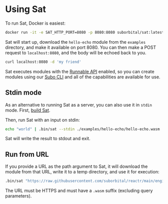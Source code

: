 # Using Sat

To run Sat, Docker is easiest:

```bash
docker run -it -e SAT_HTTP_PORT=8080 -p 8080:8080 suborbital/sat:latest sat https://raw.githubusercontent.com/suborbital/reactr/main/engine/testdata/hello-echo/hello-echo.wasm
```

Sat will start up, download the `hello-echo` module from the `examples` directory, and make it available on port 8080. You can then make a POST request to `localhost:8080`, and the body will be echoed back to you.

```bash
curl localhost:8080 -d 'my friend'
```

Sat executes modules with the [Runnable API](https://atmo.suborbital.dev/runnable-api/introduction) enabled, so you can create modules using our [Subo CLI](https://github.com/suborbital/subo) and all of the capabilities are available for use.

## Stdin mode

As an alternative to running Sat as a server, you can also use it in `stdin` mode. First, [build Sat](./building-sat.md).

Then, run Sat with an input on stdin:

```bash
echo "world" | .bin/sat --stdin ./examples/hello-echo/hello-echo.wasm
```

Sat will write the result to stdout and exit.

## Run from URL

If you provide a URL as the path argument to Sat, it will download the module from that URL, write it to a temp directory, and use it for execution:

```bash
.bin/sat "https://raw.githubusercontent.com/suborbital/reactr/main/engine/testdata/hello-echo/hello-echo.wasm"
```

The URL must be HTTPS and must have a `.wasm` suffix (excluding query parameters).
